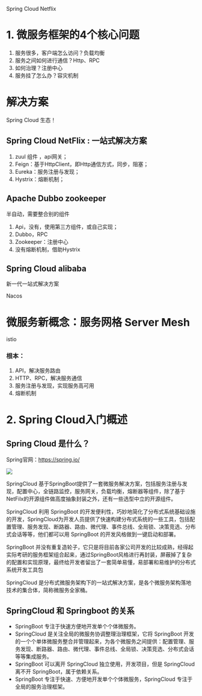 Spring Cloud Netflix

# 1. 微服务框架的4个核心问题

1. 服务很多，客户端怎么访问？负载均衡
2. 服务之间如何进行通信？Http、RPC
3. 如何治理？注册中心
4. 服务挂了怎么办？容灾机制

# 解决方案

Spring Cloud 生态！

## Spring Cloud NetFlix : 一站式解决方案

1. zuul 组件 ，api网关；
2. Feign：基于HttpClient，即Http通信方式，同步，阻塞；
3. Eureka：服务注册与发现；
4. Hystrix：熔断机制；

## Apache Dubbo zookeeper

半自动，需要整合别的组件

1. Api，没有，使用第三方组件，或自己实现；
2. Dubbo，RPC
3. Zookeeper：注册中心
4. 没有熔断机制，借助Hystrix

## Spring Cloud alibaba

新一代一站式解决方案

Nacos



# 微服务新概念：服务网格 Server Mesh

istio

### 根本：

1. API，解决服务路由
2. HTTP、RPC，解决服务通信
3. 服务注册与发现，实现服务高可用
4. 熔断机制

# 2. Spring Cloud入门概述

## Spring Cloud 是什么？

Spring官网：https://spring.io/

![](https://gitee.com/zsy0216/typora-image/raw/master/typora/202003/29/160303-245633.png)

SpringCloud 基于SpringBoot提供了一套微服务解决方案，包括服务注册与发现，配置中心，全链路监控，服务网关，负载均衡，熔断器等组件，除了基于NetFilx的开源组件做高度抽象封装之外，还有一些选型中立的开源组件。

SpringCloud 利用 SpringBoot 的开发便利性，巧妙地简化了分布式系统基础设施的开发，SpringCloud为开发人员提供了快速构建分布式系统的一些工具，包括配置管理、服务发现、断路器、路由、微代理、事件总线、全局锁、决策竞选、分布式会话等等，他们都可以用 SpringBoot 的开发风格做到一键启动和部署。

SpringBoot 并没有重复造轮子，它只是将目前各家公司开发的比较成熟，经得起实际考研的服务框架组合起来，通过SpringBoot风格进行再封装，屏蔽掉了复杂的配置和实现原理，最终给开发者留出了一套简单易懂，易部署和易维护的分布式系统开发工具包

SpringCloud 是分布式微服务架构下的一站式解决方案，是各个微服务架构落地技术的集合体，简称微服务全家桶。

## SpringCloud 和 Springboot 的关系

- SpringBoot 专注于快速方便地开发单个个体微服务。
- SpringCloud 是关注全局的微服务协调整理治理框架，它将 SpringBoot 开发的一个个单体微服务整合并管理起来，为各个微服务之间提供：配置管理、服务发现、断路器、路由、微代理、事件总线、全局锁、决策竞选、分布式会话等等集成服务。
- SpringBoot 可以离开 SpringCloud 独立使用，开发项目，但是 SpringCloud 离不开 SpringBoot，属于依赖关系。
- SpringBoot 专注于快速、方便地开发单个个体微服务，SpringCloud 专注于全局的服务治理框架。
